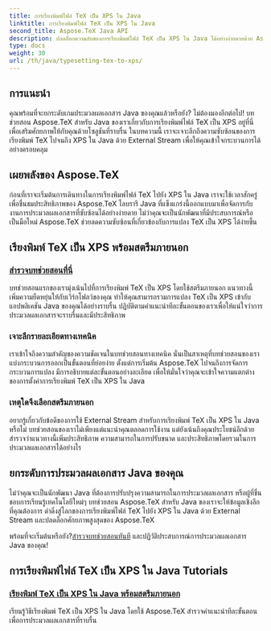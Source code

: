 ```yaml
---
title: การเรียงพิมพ์ไฟล์ TeX เป็น XPS ใน Java
linktitle: การเรียงพิมพ์ไฟล์ TeX เป็น XPS ใน Java
second_title: Aspose.TeX Java API
description: ปลดล็อกความลับของการเรียงพิมพ์ไฟล์ TeX เป็น XPS ใน Java ได้อย่างง่ายดายด้วย Aspose.TeX เจาะลึกบทช่วยสอนของเราเพื่อรับคำแนะนำทีละขั้นตอนเกี่ยวกับการประมวลผลเอกสารที่ราบรื่น
type: docs
weight: 30
url: /th/java/typesetting-tex-to-xps/
---
```

## การแนะนำ

คุณพร้อมที่จะยกระดับเกมประมวลผลเอกสาร Java ของคุณแล้วหรือยัง? ไม่ต้องมองอีกต่อไป! บทช่วยสอน Aspose.TeX สำหรับ Java ของเราเกี่ยวกับการเรียงพิมพ์ไฟล์ TeX เป็น XPS อยู่ที่นี่เพื่อเสริมศักยภาพให้กับคุณด้วยโซลูชันที่ราบรื่น ในบทความนี้ เราจะเจาะลึกถึงความซับซ้อนของการเรียงพิมพ์ TeX ไปจนถึง XPS ใน Java ด้วย External Stream เพื่อให้คุณเข้าใจกระบวนการได้อย่างครอบคลุม

## เผยพลังของ Aspose.TeX

ก่อนที่เราจะเริ่มต้นการเดินทางในการเรียงพิมพ์ไฟล์ TeX ไปยัง XPS ใน Java เราจะใช้เวลาสักครู่เพื่อชื่นชมประสิทธิภาพของ Aspose.TeX ไลบรารี Java ที่แข็งแกร่งนี้ออกแบบมาเพื่อจัดการกับงานการประมวลผลเอกสารที่ซับซ้อนได้อย่างง่ายดาย ไม่ว่าคุณจะเป็นนักพัฒนาที่มีประสบการณ์หรือเป็นมือใหม่ Aspose.TeX ช่วยลดความซับซ้อนที่เกี่ยวข้องกับการแปลง TeX เป็น XPS ได้ง่ายขึ้น

## เรียงพิมพ์ TeX เป็น XPS พร้อมสตรีมภายนอก

### [สำรวจบทช่วยสอนที่นี่](./typeset-tex-to-xps-external-stream/)

บทช่วยสอนแรกของเรามุ่งเน้นไปที่การเรียงพิมพ์ TeX เป็น XPS โดยใช้สตรีมภายนอก แนวทางนี้เพิ่มความยืดหยุ่นให้กับเวิร์กโฟลว์ของคุณ ทำให้คุณสามารถรวมการแปลง TeX เป็น XPS เข้ากับแอปพลิเคชัน Java ของคุณได้อย่างราบรื่น ปฏิบัติตามคำแนะนำทีละขั้นตอนของเราเพื่อให้แน่ใจว่าการประมวลผลเอกสารจะราบรื่นและมีประสิทธิภาพ

### เจาะลึกรายละเอียดทางเทคนิค

เราเข้าใจถึงความสำคัญของความชัดเจนในบทช่วยสอนทางเทคนิค นั่นเป็นสาเหตุที่บทช่วยสอนของเราแบ่งกระบวนการออกเป็นขั้นตอนที่ย่อยง่าย ตั้งแต่การเริ่มต้น Aspose.TeX ไปจนถึงการจัดการกระบวนการแปลง มีการอธิบายแต่ละขั้นตอนอย่างละเอียด เพื่อให้มั่นใจว่าคุณจะเข้าใจความแตกต่างของการตั้งค่าการเรียงพิมพ์ TeX เป็น XPS ใน Java

### เหตุใดจึงเลือกสตรีมภายนอก

อยากรู้เกี่ยวกับข้อดีของการใช้ External Stream สำหรับการเรียงพิมพ์ TeX เป็น XPS ใน Java หรือไม่ บทช่วยสอนของเราไม่เพียงแต่แนะนำคุณตลอดการใช้งาน แต่ยังเน้นถึงคุณประโยชน์อีกด้วย สำรวจว่าแนวทางนี้เพิ่มประสิทธิภาพ ความสามารถในการปรับขนาด และประสิทธิภาพโดยรวมในการประมวลผลเอกสารได้อย่างไร

## ยกระดับการประมวลผลเอกสาร Java ของคุณ

ไม่ว่าคุณจะเป็นนักพัฒนา Java ที่ต้องการปรับปรุงความสามารถในการประมวลผลเอกสาร หรือผู้ที่ชื่นชอบการเรียนรู้เทคโนโลยีใหม่ๆ บทช่วยสอน Aspose.TeX สำหรับ Java ของเราจะให้ข้อมูลเชิงลึกที่คุณต้องการ ดำดิ่งสู่โลกของการเรียงพิมพ์ไฟล์ TeX ไปยัง XPS ใน Java ด้วย External Stream และปลดล็อกศักยภาพสูงสุดของ Aspose.TeX

 พร้อมที่จะเริ่มต้นหรือยัง?[สำรวจบทช่วยสอนทันที](./typeset-tex-to-xps-external-stream/) และปฏิวัติประสบการณ์การประมวลผลเอกสาร Java ของคุณ!
## การเรียงพิมพ์ไฟล์ TeX เป็น XPS ใน Java Tutorials
### [เรียงพิมพ์ TeX เป็น XPS ใน Java พร้อมสตรีมภายนอก](./typeset-tex-to-xps-external-stream/)
เรียนรู้วิธีเรียงพิมพ์ TeX เป็น XPS ใน Java โดยใช้ Aspose.TeX สำรวจคำแนะนำทีละขั้นตอนเพื่อการประมวลผลเอกสารที่ราบรื่น